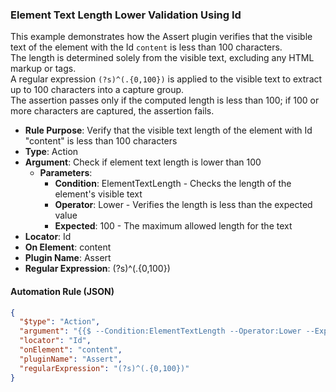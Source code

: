 ### Element Text Length Lower Validation Using Id

This example demonstrates how the Assert plugin verifies that the visible text of the element with the Id `content` is less than 100 characters.  
The length is determined solely from the visible text, excluding any HTML markup or tags.  
A regular expression `(?s)^(.{0,100})` is applied to the visible text to extract up to 100 characters into a capture group.  
The assertion passes only if the computed length is less than 100; if 100 or more characters are captured, the assertion fails.

- **Rule Purpose**: Verify that the visible text length of the element with Id "content" is less than 100 characters  
- **Type**: Action  
- **Argument**: Check if element text length is lower than 100  
  - **Parameters**:  
    - **Condition**: ElementTextLength - Checks the length of the element's visible text  
    - **Operator**: Lower - Verifies the length is less than the expected value  
    - **Expected**: 100 - The maximum allowed length for the text  
- **Locator**: Id  
- **On Element**: content  
- **Plugin Name**: Assert  
- **Regular Expression**: (?s)^(.{0,100})

#### Automation Rule (JSON)

```json
{
  "$type": "Action",
  "argument": "{{$ --Condition:ElementTextLength --Operator:Lower --Expected:100}}",
  "locator": "Id",
  "onElement": "content",
  "pluginName": "Assert",
  "regularExpression": "(?s)^(.{0,100})"
}
```
